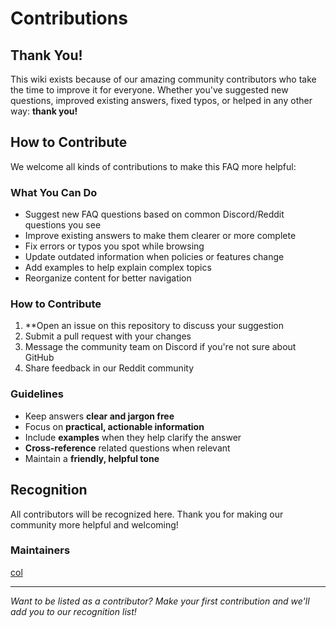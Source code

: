 # Contributions

## Thank You!

This wiki exists because of our amazing community contributors who take the time to improve it for everyone. Whether you've suggested new questions, improved existing answers, fixed typos, or helped in any other way: **thank you!**

## How to Contribute

We welcome all kinds of contributions to make this FAQ more helpful:

### What You Can Do
- Suggest new FAQ questions based on common Discord/Reddit questions you see
- Improve existing answers to make them clearer or more complete
- Fix errors or typos you spot while browsing
- Update outdated information when policies or features change
- Add examples to help explain complex topics
- Reorganize content for better navigation

### How to Contribute
1. **Open an issue on this repository to discuss your suggestion
2. Submit a pull request with your changes
3. Message the community team on Discord if you're not sure about GitHub
4. Share feedback in our Reddit community

### Guidelines
- Keep answers **clear and jargon free**
- Focus on **practical, actionable information**
- Include **examples** when they help clarify the answer
- **Cross-reference** related questions when relevant
- Maintain a **friendly, helpful tone**

## Recognition

All contributors will be recognized here. Thank you for making our community more helpful and welcoming!

### Maintainers
[col](https://github.com/coldielb)


---

*Want to be listed as a contributor? Make your first contribution and we'll add you to our recognition list!*
